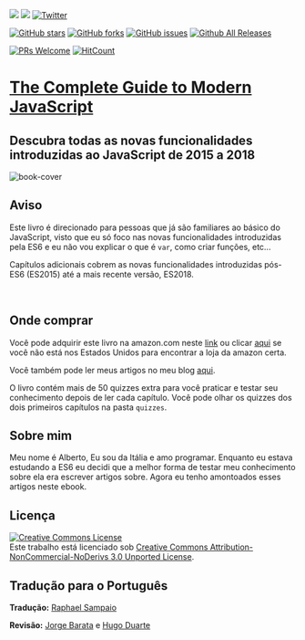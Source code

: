 [![](https://img.shields.io/badge/Donate-PayPal-blue.svg)](https://www.paypal.me/albertomontalesi)
[![](https://img.shields.io/badge/Follow-Medium-green.svg)](https://medium.com/@labby92)
[![Twitter](https://img.shields.io/twitter/url/https/github.com/AlbertoMontalesi/JavaScript-es6-and-beyond-ebook.svg?style=social)](https://twitter.com/intent/tweet?text=Wow:&url=https%3A%2F%2Fgithub.com%2FAlbertoMontalesi%2FJavaScript-es6-and-beyond-ebook)

[![GitHub stars](https://img.shields.io/github/stars/AlbertoMontalesi/JavaScript-es6-and-beyond-ebook.svg)](https://github.com/AlbertoMontalesi/JavaScript-es6-and-beyond-ebook/stargazers)
[![GitHub forks](https://img.shields.io/github/forks/AlbertoMontalesi/JavaScript-es6-and-beyond-ebook.svg)](https://github.com/AlbertoMontalesi/JavaScript-es6-and-beyond-ebook/network)
[![GitHub issues](https://img.shields.io/github/issues/AlbertoMontalesi/JavaScript-es6-and-beyond-ebook.svg)](https://github.com/AlbertoMontalesi/JavaScript-es6-and-beyond-ebook/issues)
[![Github All Releases](https://img.shields.io/github/downloads/AlbertoMontalesi/JavaScript-es6-and-beyond-ebook/total.svg)](https://github.com/AlbertoMontalesi/JavaScript-es6-and-beyond-ebook)

[![PRs Welcome](https://img.shields.io/badge/PRs-welcome-brightgreen.svg?style=flat-square)](https://github.com/AlbertoMontalesi/JavaScript-es6-and-beyond-ebook/pulls)
[![HitCount](http://hits.dwyl.io/albertomontalesi/JavaScript-es6-and-beyond-ebook.svg)](http://hits.dwyl.io/albertomontalesi/JavaScript-es6-and-beyond-ebook)


# [The Complete Guide to Modern JavaScript ](https://www.amazon.com/dp/B07DGGFNS6)

## Descubra todas as novas funcionalidades introduzidas ao JavaScript de 2015 a 2018

![book-cover](/assets/Cover.jpg)

## Aviso

Este livro é direcionado para pessoas que já são familiares ao básico do JavaScript, visto que eu só foco nas novas funcionalidades introduzidas pela ES6 e eu não vou explicar o que é `var`, como criar funções, etc...

Capítulos adicionais cobrem as novas funcionalidades introduzidas pós-ES6 (ES2015) até a mais recente versão, ES2018.

&nbsp;

## Onde comprar

Você pode adquirir este livro na amazon.com neste [link](https://www.amazon.com/dp/B07DGGFNS6) ou clicar [aqui](http://bit.ly/2kGMwKn) se você não está nos Estados Unidos para encontrar a loja da amazon certa.

Você também pode ler meus artigos no meu blog [aqui](https://www.inspiredwebdev.com/).

O livro contém mais de 50 quizzes extra para você praticar e testar seu conhecimento depois de ler cada capítulo. Você pode olhar os quizzes dos dois primeiros capítulos na pasta `quizzes`.

## Sobre mim

Meu nome é Alberto, Eu sou da Itália e amo programar. Enquanto eu estava estudando a ES6 eu decidi que a melhor forma de testar meu conhecimento sobre ela era escrever artigos sobre. Agora eu tenho amontoados esses artigos neste ebook.


## Licença

<a rel="license" href="http://creativecommons.org/licenses/by-nc-nd/3.0/"><img alt="Creative Commons License" style="border-width:0" src="https://i.creativecommons.org/l/by-nc-nd/3.0/88x31.png" /></a><br />Este trabalho está licenciado sob <a rel="license" href="http://creativecommons.org/licenses/by-nc-nd/3.0/">Creative Commons Attribution-NonCommercial-NoDerivs 3.0 Unported License</a>.

## Tradução para o Português

**Tradução:** [Raphael Sampaio](https://www.linkedin.com/in/raphael-sampaio-41342757)

**Revisão:** [Jorge Barata](https://www.linkedin.com/in/jorgebarata) e [Hugo Duarte](https://www.linkedin.com/in/hugo-duarte-3392bb153)
